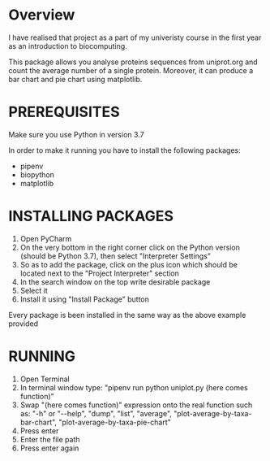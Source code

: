Overview
====================
I have realised that project as a part of my univeristy course in the first year as an introduction to biocomputing.

This package allows you analyse proteins sequences from uniprot.org and count the 
average number of a single protein. Moreover, it can produce a bar chart and 
pie chart using matplotlib.


PREREQUISITES
=============
Make sure you use Python in version 3.7

In order to make it running you have to install the following packages:

*  pipenv
*  biopython
*  matplotlib



INSTALLING PACKAGES
===================
1. Open PyCharm
2. On the very bottom in the right corner click on the Python version (should be 
   Python 3.7), then select "Interpreter Settings"
3. So as to add the package, click on the plus icon which should be located next 
   to the "Project Interpreter" section
4. In the search window on the top write desirable package
5. Select it
6. Install it using "Install Package" button


Every package is been installed in the same way as the above example provided

RUNNING
=======

1. Open Terminal
2. In terminal window type: "pipenv run python uniplot.py (here comes function)"
3. Swap "(here comes function)" expression onto the real function such as: "-h" or "--help", "dump", "list", "average", "plot-average-by-taxa-bar-chart", "plot-average-by-taxa-pie-chart"
4. Press enter
5. Enter the file path
6. Press enter again

